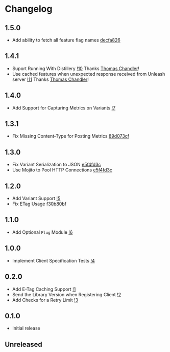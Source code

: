 # Changelog

## 1.5.0
* Add ability to fetch all feature flag names [decfa826](https://gitlab.com/afontaine/unleash_ex/commit/decfa826fca2d656a61f8e77c29138ea28214473)

## 1.4.1
* Suport Running With Distillery [!10](https://gitlab.com/afontaine/unleash_ex/merge_requests/10) Thanks [Thomas Chandler](https://gitlab.com/thomaschandler)!
* Use cached features when unexpected response received from Unleash server [!11](https://gitlab.com/afontaine/unleash_ex/merge_requests/11) Thanks [Thomas Chandler](https://gitlab.com/thomaschandler)!

## 1.4.0
* Add Support for Capturing Metrics on Variants [!7](https://gitlab.com/afontaine/unleash_ex/merge_requests/7)

## 1.3.1
* Fix Missing Content-Type for Posting Metrics [89d073cf](https://gitlab.com/afontaine/unleash_ex/commit/89d073cf6e507816259c8481b9510c56db672deb)

## 1.3.0
* Fix Variant Serialization to JSON [e5f4fd3c](https://gitlab.com/afontaine/unleash_ex/commit/e5f4fd3cece12810afbe789c122404e9169bd1ef)
* Use Mojito to Pool HTTP Connections [e5f4fd3c](https://gitlab.com/afontaine/unleash_ex/commit/e5f4fd3cece12810afbe789c122404e9169bd1ef)

## 1.2.0
* Add Variant Support [!5](https://gitlab.com/afontaine/unleash_ex/merge_requests/5)
* Fix ETag Usage [f30b80bf](https://gitlab.com/afontaine/unleash_ex/commit/f30b80bf931f56f5de908ca738977c2e540155e4)

## 1.1.0
* Add Optional `Plug` Module [!6](https://gitlab.com/afontaine/unleash_ex/merge_requests/6)

## 1.0.0
* Implement Client Specification Tests [!4](https://gitlab.com/afontaine/unleash_ex/merge_requests/4)

## 0.2.0

* Add E-Tag Caching Support [!1](https://gitlab.com/afontaine/unleash_ex/merge_requests/1)
* Send the Library Version when Registering Client [!2](https://gitlab.com/afontaine/unleash_ex/merge_requests/2)
* Add Checks for a Retry Limit [!3](https://gitlab.com/afontaine/unleash_ex/merge_requests/3)

## 0.1.0

* Initial release

## Unreleased

